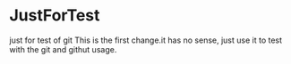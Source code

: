 # JustForTest
just for test of git
This is the first change.it has no sense, just use it to test with the git and githut usage. 
